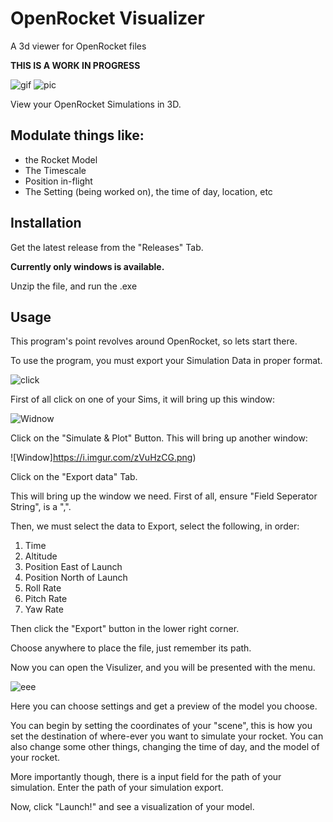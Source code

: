 # OpenRocket Visualizer
 A 3d viewer for OpenRocket files

 **THIS IS A WORK IN PROGRESS**

 ![gif](https://i.imgur.com/wQ91TuP.gif)
 ![pic](https://imgur.com/zVuHzCG)


View your OpenRocket Simulations in 3D.

## Modulate things like:
- the Rocket Model
- The Timescale
- Position in-flight
- The Setting (being worked on), the time of day, location, etc


## Installation

Get the latest release from the "Releases" Tab.

**Currently only windows is available.**

Unzip the file, and run the .exe


## Usage
This program's point revolves around OpenRocket, so lets start there.

To use the program, you must export your Simulation Data in proper format.

![click](https://i.imgur.com/chiZOHb.png)

First of all click on one of your Sims, it will bring up this window:

![Widnow](https://i.imgur.com/Lh2BMfl.png)

Click on the "Simulate & Plot" Button. This will bring up another window:

![Window]https://i.imgur.com/zVuHzCG.png)

Click on the "Export data" Tab.

This will bring up the window we need. 
First of all, ensure "Field Seperator String", is a ",".

Then, we must select the data to Export, select the following, in order:
1. Time
2. Altitude
3. Position East of Launch
4. Position North of Launch
5. Roll Rate
6. Pitch Rate
7. Yaw Rate

Then click the "Export" button in the lower right corner.

Choose anywhere to place the file, just remember its path.


Now you can open the Visulizer, and you will be presented with the menu.

![eee](https://i.imgur.com/gV27PBW.png)

Here you can choose settings and get a preview of the model you choose.

You can begin by setting the coordinates of your "scene", this is how you set the destination of where-ever you want to simulate your rocket. 
You can also change some other things, changing the time of day, and the model of your rocket.

More importantly though, there is a input field for the path of your simulation. Enter the path of your simulation export.

Now, click "Launch!" and see a visualization of your model.

